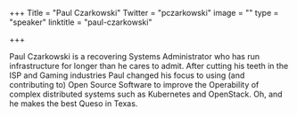 +++
Title = "Paul Czarkowski"
Twitter = "pczarkowski"
image = ""
type = "speaker"
linktitle = "paul-czarkowski"

+++

Paul Czarkowski is a recovering Systems Administrator who has run infrastructure for longer than he cares to admit. After cutting his teeth in the ISP and Gaming industries Paul changed his focus to using (and contributing to) Open Source Software to improve the Operability of complex distributed systems such as Kubernetes and OpenStack. Oh, and he makes the best Queso in Texas.
